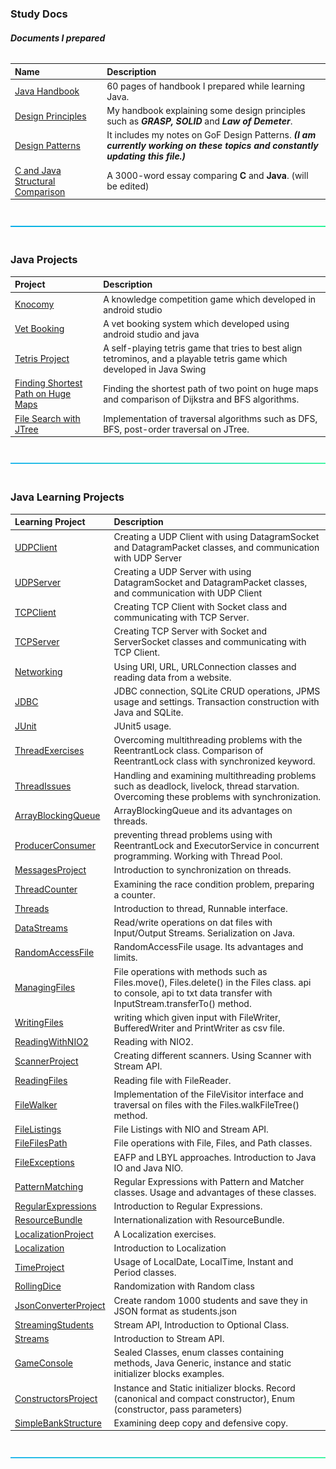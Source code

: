 ### Study Docs
###### ***Documents I prepared***
|Name|Description|
|:--|:--|
|[Java Handbook](https://github.com/meteahmetyakar/Java/blob/main/Study%20Docs/Java%20Handbook.pdf)|60 pages of handbook I prepared while learning Java.|
|[Design Principles](https://github.com/meteahmetyakar/Java/blob/main/Study%20Docs/Design%20Principles.pdf)|My handbook explaining some design principles such as ***GRASP, SOLID*** and ***Law of Demeter***.|
|[Design Patterns](https://github.com/meteahmetyakar/Java/blob/main/Study%20Docs/Design%20Patterns%20Handbook.pdf)|It includes my notes on GoF Design Patterns. ***(I am currently working on these topics and constantly updating this file.)***|
|[C and Java Structural Comparison](https://github.com/meteahmetyakar/Java/blob/main/Study%20Docs/C%20and%20Java%20Structural%20Comparison.pdf)|A 3000-word essay comparing **C** and **Java**. (will be edited)|


##
<p align="center"> 
  <a href="#">
    <img src="https://github.com/meteahmetyakar/meteahmetyakar/blob/main/images/line.png"/>
    <br></br>
  </a>
</p> 

### Java Projects
|Project|Description|
|:--|:--|
|[Knocomy](https://github.com/meteahmetyakar/knocomy)|A knowledge competition game which developed in android studio|
|[Vet Booking](https://github.com/meteahmetyakar/vet-booking)|A vet booking system which developed using android studio and java|
|[Tetris Project](https://github.com/meteahmetyakar/Project-Tetris)|A self-playing tetris game that tries to best align tetrominos, and a playable tetris game which developed in Java Swing|
|[Finding Shortest Path on Huge Maps](https://github.com/meteahmetyakar/Finding-Shortest-Path-on-Huge-Map)|Finding the shortest path of two point on huge maps and comparison of Dijkstra and BFS algorithms.|
|[File Search with JTree](https://github.com/meteahmetyakar/File-Search-with-JTree)|Implementation of traversal algorithms such as DFS, BFS, post-order traversal on JTree.|

##
<p align="center"> 
  <a href="#">
    <img src="https://github.com/meteahmetyakar/meteahmetyakar/blob/main/images/line.png"/>
    <br></br>
  </a>
</p> 

### Java Learning Projects
|Learning Project|Description|
|:--|:--|
|[UDPClient](https://github.com/meteahmetyakar/Java/tree/main/Java%20Learning%20Projects/UDPClient)|Creating a UDP Client with using DatagramSocket and DatagramPacket classes, and communication with UDP Server
|[UDPServer](https://github.com/meteahmetyakar/Java/tree/main/Java%20Learning%20Projects/UDPServer)|Creating a UDP Server with using DatagramSocket and DatagramPacket classes, and communication with UDP Client
|[TCPClient](https://github.com/meteahmetyakar/Java/tree/main/Java%20Learning%20Projects/TCPClient)|Creating TCP Client with Socket class and communicating with TCP Server.
|[TCPServer](https://github.com/meteahmetyakar/Java/tree/main/Java%20Learning%20Projects/TCPServer)|Creating TCP Server with Socket and ServerSocket classes and communicating with TCP Client.
|[Networking](https://github.com/meteahmetyakar/Java/tree/main/Java%20Learning%20Projects/Networking)|Using URI, URL, URLConnection classes and reading data from a website.
|[JDBC](https://github.com/meteahmetyakar/Java/tree/main/Java%20Learning%20Projects/JDBC)|JDBC connection, SQLite CRUD operations, JPMS usage and settings. Transaction construction with Java and SQLite.
|[JUnit](https://github.com/meteahmetyakar/Java/tree/main/Java%20Learning%20Projects/JUnit)|JUnit5 usage.
|[ThreadExercises](https://github.com/meteahmetyakar/Java/tree/main/Java%20Learning%20Projects/ThreadExercises)|Overcoming multithreading problems with the ReentrantLock class. Comparison of ReentrantLock class with synchronized keyword.
|[ThreadIssues](https://github.com/meteahmetyakar/Java/tree/main/Java%20Learning%20Projects/ThreadIssues)|Handling and examining multithreading problems such as deadlock, livelock, thread starvation. Overcoming these problems with synchronization.
|[ArrayBlockingQueue](https://github.com/meteahmetyakar/Java/tree/main/Java%20Learning%20Projects/ArrayBlockingQueue)|ArrayBlockingQueue and its advantages on threads.
|[ProducerConsumer](https://github.com/meteahmetyakar/Java/tree/main/Java%20Learning%20Projects/ProducerConsumer)|preventing thread problems using with ReentrantLock and ExecutorService in concurrent programming. Working with Thread Pool.
|[MessagesProject](https://github.com/meteahmetyakar/Java/tree/main/Java%20Learning%20Projects/MessagesProject)|Introduction to synchronization on threads.
|[ThreadCounter](https://github.com/meteahmetyakar/Java/tree/main/Java%20Learning%20Projects/ThreadCounter)|Examining the race condition problem, preparing a counter.
|[Threads](https://github.com/meteahmetyakar/Java/tree/main/Java%20Learning%20Projects/Threads)|Introduction to thread, Runnable interface.
|[DataStreams](https://github.com/meteahmetyakar/Java/tree/main/Java%20Learning%20Projects/DataStreams)|Read/write operations on dat files with Input/Output Streams. Serialization on Java.
|[RandomAccessFile](https://github.com/meteahmetyakar/Java/tree/main/Java%20Learning%20Projects/RandomAccessFile)|RandomAccessFile usage. Its advantages and limits.
|[ManagingFiles](https://github.com/meteahmetyakar/Java/tree/main/Java%20Learning%20Projects/ManagingFiles)|File operations with methods such as Files.move(), Files.delete() in the Files class. api to console, api to txt data transfer with InputStream.transferTo() method.
|[WritingFiles](https://github.com/meteahmetyakar/Java/tree/main/Java%20Learning%20Projects/WritingFiles)|writing which given input with FileWriter, BufferedWriter and PrintWriter as csv file.
|[ReadingWithNIO2](https://github.com/meteahmetyakar/Java/tree/main/Java%20Learning%20Projects/ReadingWithNIO2)|Reading with NIO2.
|[ScannerProject](https://github.com/meteahmetyakar/Java/tree/main/Java%20Learning%20Projects/ScannerProject)|Creating different scanners. Using Scanner with Stream API.
|[ReadingFiles](https://github.com/meteahmetyakar/Java/tree/main/Java%20Learning%20Projects/ReadingFiles)|Reading file with FileReader.
|[FileWalker](https://github.com/meteahmetyakar/Java/tree/main/Java%20Learning%20Projects/FileWalker)|Implementation of the FileVisitor interface and traversal on files with the Files.walkFileTree() method.
|[FileListings](https://github.com/meteahmetyakar/Java/tree/main/Java%20Learning%20Projects/FileListings)|File Listings with NIO and Stream API.
|[FileFilesPath](https://github.com/meteahmetyakar/Java/tree/main/Java%20Learning%20Projects/FileFilesPath)|File operations with File, Files, and Path classes.
|[FileExceptions](https://github.com/meteahmetyakar/Java/tree/main/Java%20Learning%20Projects/FileExceptions)|EAFP and LBYL approaches. Introduction to Java IO and Java NIO.
|[PatternMatching](https://github.com/meteahmetyakar/Java/tree/main/Java%20Learning%20Projects/PatternMatching)|Regular Expressions with Pattern and Matcher classes. Usage and advantages of these classes.
|[RegularExpressions](https://github.com/meteahmetyakar/Java/tree/main/Java%20Learning%20Projects/RegularExpressions)|Introduction to Regular Expressions.
|[ResourceBundle](https://github.com/meteahmetyakar/Java/tree/main/Java%20Learning%20Projects/ResourceBundle)|Internationalization with ResourceBundle.
|[LocalizationProject](https://github.com/meteahmetyakar/Java/tree/main/Java%20Learning%20Projects/LocalizationProject)|A Localization exercises. 
|[Localization](https://github.com/meteahmetyakar/Java/tree/main/Java%20Learning%20Projects/Localization)|Introduction to Localization
|[TimeProject](https://github.com/meteahmetyakar/Java/tree/main/Java%20Learning%20Projects/TimeProject)|Usage of LocalDate, LocalTime, Instant and Period classes.
|[RollingDice](https://github.com/meteahmetyakar/Java/tree/main/Java%20Learning%20Projects/RollingDice)|Randomization with Random class 
|[JsonConverterProject](https://github.com/meteahmetyakar/Java/tree/main/Java%20Learning%20Projects/JsonConverterProject)|Create random 1000 students and save they in JSON format as students.json
|[StreamingStudents](https://github.com/meteahmetyakar/Java/tree/main/Java%20Learning%20Projects/StreamingStudents)|Stream API, Introduction to Optional Class.
|[Streams](https://github.com/meteahmetyakar/Java/tree/main/Java%20Learning%20Projects/Streams)|Introduction to Stream API.
|[GameConsole](https://github.com/meteahmetyakar/Java/tree/main/Java%20Learning%20Projects/GameConsole)|Sealed Classes, enum classes containing methods, Java Generic, instance and static initializer blocks examples.
|[ConstructorsProject](https://github.com/meteahmetyakar/Java/tree/main/Java%20Learning%20Projects/ConstructorsProject)|Instance and Static initializer blocks. Record (canonical and compact constructor), Enum (constructor, pass parameters)
|[SimpleBankStructure](https://github.com/meteahmetyakar/Java/tree/main/Java%20Learning%20Projects/SimpleBankStructure)|Examining deep copy and defensive copy.
##

<p align="center"> 
  <a href="#">
    <img src="https://github.com/meteahmetyakar/meteahmetyakar/blob/main/images/line.png"/>
    <br></br>
  </a>
</p> 
